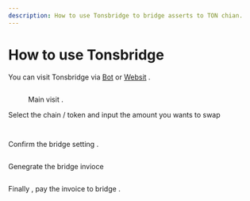 ```yaml
---
description: How to use Tonsbridge to bridge asserts to TON chian.
---
```


# How to use Tonsbridge

You can visit Tonsbridge via [Bot](https://t.me/tonsbridge\_bot) or [Websit](https://bridge.tonspay.top/)  .

<figure><img src="../.gitbook/assets/main.png" alt=""><figcaption><p>Main visit . </p></figcaption></figure>

Select the chain / token and input the amount you wants to swap

<figure><img src="../.gitbook/assets/selecttoken.png" alt=""><figcaption></figcaption></figure>

<figure><img src="../.gitbook/assets/connectwallet.png" alt=""><figcaption></figcaption></figure>

Confirm the bridge setting .

<figure><img src="../.gitbook/assets/confirm.png" alt=""><figcaption></figcaption></figure>

Genegrate the bridge invioce&#x20;

<figure><img src="../.gitbook/assets/invoicegenerate.png" alt=""><figcaption></figcaption></figure>

Finally , pay the invoice to bridge .

<figure><img src="../.gitbook/assets/confirmpay.png" alt=""><figcaption></figcaption></figure>
